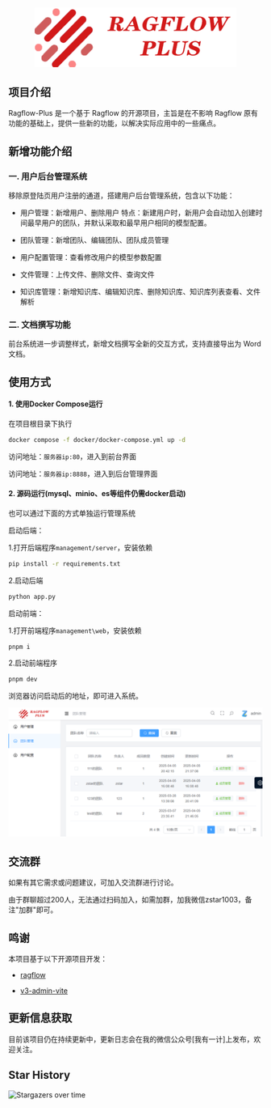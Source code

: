 <div align="center">
  <img src="assets/ragflow-plus.png" width="400" alt="Ragflow-Plus">
</div>

## 项目介绍

Ragflow-Plus 是一个基于 Ragflow 的开源项目，主旨是在不影响 Ragflow 原有功能的基础上，提供一些新的功能，以解决实际应用中的一些痛点。

## 新增功能介绍

### 一. 用户后台管理系统

移除原登陆页用户注册的通道，搭建用户后台管理系统，包含以下功能：

- 用户管理：新增用户、删除用户
  特点：新建用户时，新用户会自动加入创建时间最早用户的团队，并默认采取和最早用户相同的模型配置。

- 团队管理：新增团队、编辑团队、团队成员管理

- 用户配置管理：查看修改用户的模型参数配置

- 文件管理：上传文件、删除文件、查询文件

- 知识库管理：新增知识库、编辑知识库、删除知识库、知识库列表查看、文件解析

### 二. 文档撰写功能

前台系统进一步调整样式，新增文档撰写全新的交互方式，支持直接导出为 Word 文档。

## 使用方式

#### 1. 使用Docker Compose运行

在项目根目录下执行

```bash
docker compose -f docker/docker-compose.yml up -d
```
访问地址：`服务器ip:80`，进入到前台界面

访问地址：`服务器ip:8888`，进入到后台管理界面


#### 2. 源码运行(mysql、minio、es等组件仍需docker启动)

也可以通过下面的方式单独运行管理系统

启动后端：

1.打开后端程序`management/server`，安装依赖

```bash
pip install -r requirements.txt
```

2.启动后端

```bash
python app.py
```

启动前端：

1.打开前端程序`management\web`，安装依赖
```bash
pnpm i
```

2.启动前端程序
```bash
pnpm dev
```

浏览器访问启动后的地址，即可进入系统。

<div align="center">
  <img src="assets/management.png"  alt="用户后台管理系统">
</div>


## 交流群
如果有其它需求或问题建议，可加入交流群进行讨论。

由于群聊超过200人，无法通过扫码加入，如需加群，加我微信zstar1003，备注"加群"即可。

## 鸣谢

本项目基于以下开源项目开发：

- [ragflow](https://github.com/infiniflow/ragflow)

- [v3-admin-vite](https://github.com/un-pany/v3-admin-vite)

## 更新信息获取

目前该项目仍在持续更新中，更新日志会在我的微信公众号[我有一计]上发布，欢迎关注。

## Star History

![Stargazers over time](https://starchart.cc/zstar1003/ragflow-plus.svg)